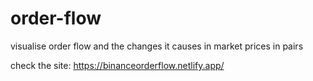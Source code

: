 # order-flow
visualise order flow and the changes it causes in market prices in pairs

check the site:
https://binanceorderflow.netlify.app/
